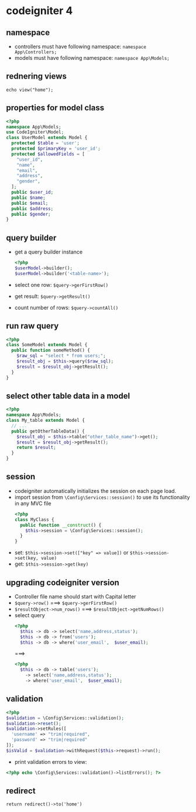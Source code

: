 # codeigniter 4

## namespace

- controllers must have following namespace: `namespace App\Controllers;`
- models must have following namespace: `namespace App\Models;`

## rednering views

`echo view("home");`

## properties for model class

```php
<?php
namespace App\Models;
use CodeIgniter\Model;
class UserModel extends Model {
  protected $table = 'user';
  protected $primaryKey = 'user_id';
  protected $allowedFields = [
    "user_id",
    "name",
    "email",
    "address",
    "gender",
  ];
  public $user_id;
  public $name;
  public $email;
  public $address;
  public $gender;
}
```

## query builder

- get a query builder instance
  ```php
  <?php
  $userModel->builder();
  $userModel->builder('<table-name>');
  ```

- select one row: `$query->gerFirstRow()`
- get result: `$query->getResult()`
- count number of rows: `$query->countAll()`

## run raw query

```php
<?php
class SomeModel extends Model {
  public function someMethod() {
    $raw_sql = "select * from users;";
    $result_obj = $this->query($raw_sql);
    $result = $result_obj->getResult();
  }
}
```

## select other table data in a model

```php
<?php
namespace App\Models;
class My_table extends Model {
  // ...
  public getOtherTableData() {
    $result_obj = $this->table("other_table_name")->get();
    $result = $result_obj->getResult();
    return $result;
  }
}
```

## session

- codeigniter automatically initializes the session on each page load.
- import session from `\Config\Services::session()` to use its functionality in any MVC file
  ```php
  <?php
  class MyClass {
    public function __construct() {
      $this->session = \Config\Services::session();
    }
  }
  ```
- set: `$this->session->set(["key" => value])` or `$this->session->set(key, value)`
- get: `$this->session->get(key)`

## upgrading codeigniter version

- Controller file name should start with Capital letter
- `$query->row()` ===> `$query->gerFirstRow()`
- `$resultObject->num_rows()` ===> `$resultObject->getNumRows()`
- select query
  ```php
  <?php
	$this -> db -> select('name,address,status');
	$this -> db -> from('users');
	$this -> db -> where('user_email',  $user_email);
  ```
  ===>
  ```php
  <?php
	$this -> db -> table('users');
	  -> select('name,address,status');
	  -> where('user_email',  $user_email);
  ```

## validation

```php
<?php
$validation = \Config\Services::validation();
$validation->reset();
$validation->setRules([
  'username' => "trim|required",
  'password' => "trim|required"
]);
$isValid = $validation->withRequest($this->request)->run();
```

- print validation errors to view:
```php
<?php echo \Config\Services::validation()->listErrors(); ?>
```

## redirect

`return redirect()->to('home')`


